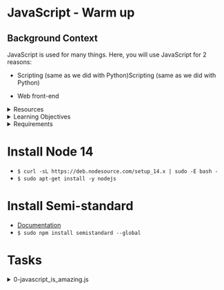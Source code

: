 # JavaScript - Warm up


## Background Context
JavaScript is used for many things. Here, you will use JavaScript for 2 reasons:

- Scripting (same as we did with Python)Scripting (same as we did with Python)

- Web front-end

<details><summary>Resources</summary>
<p> 
- [Writing JavaScript Code](https://developer.mozilla.org/en-US/docs/Learn/Getting_started_with_the_web/JavaScript_basics)
- [Variables](https://developer.mozilla.org/en-US/docs/Learn/JavaScript/First_steps/Variables)
- [Data Types](https://developer.mozilla.org/en-US/docs/Learn/JavaScript/First_steps/Variables)
- [Operators](https://developer.mozilla.org/en-US/docs/Learn/JavaScript/First_steps/Variables)
- [Operator Precedence](https://developer.mozilla.org/en-US/docs/Web/JavaScript/Reference/Operators/Operator_Precedence)
- [Controlling Flow and error handling](https://developer.mozilla.org/en-US/docs/Web/JavaScript/Guide/Control_flow_and_error_handling)
- [Functions](https://developer.mozilla.org/en-US/docs/Learn/JavaScript/Building_blocks/Functions)
- [Objectives and Arrays](https://developer.mozilla.org/en-US/docs/Learn/JavaScript/Objects)
- [Intrinsic Objects](https://developer.mozilla.org/en-US/docs/Learn/JavaScript/Objects)
- [Module Patterns](https://darrenderidder.github.io/talks/ModulePatterns/#/)
- [var, let and constant](https://www.youtube.com/watch?v=sjyJBL5fkp8)
- [JavaScript Tutorial](https://www.youtube.com/watch?v=vZBCTc9zHtI)
- [Modern Js](https://github.com/mbeaudru/modern-js-cheatsheet)
</p>
</details>

<details><summary>Learning Objectives</summary>
<p>
- Why JavaScript programming is amazing
- How to run a JavaScript script
- How to create variables and constants
- What are differences between `var`, `const` and `let`
- What are all the data types available in JavaScript
- How to use the `if`, `if ... else` statements
- How to use comments
- How to affect values to variables
- How to use `while` and `for` loops
- How to use `break` and `continue` statements
- What is a function and how do you use functions
- What does a function that does not use any `return` statement return
- Scope of variables
- What are the arithmetic operators and how to use them
- How to manipulate dictionary
- How to import a file
</p>
</details>

<details><summary>Requirements</summary>
<p>
* Allowed editors: `vi`, `vim`, `emacs`
* All your files will be interpreted on Ubuntu 20.04 LTS using `node` (version 14.x)
* All your files should end with a new line
* The first line of all your files should be exactly `#!/usr/bin/node`
* A `README.md` file, at the root of the folder of the project, is mandatory
* Your code should be `semistandard` compliant (version 16.x.x). [Rules of Standard ](https://alx-intranet.hbtn.io/rltoken/1T1yg1vOAChRN20Yyz8crw) + [semicolons on top](https://alx-intranet.hbtn.io/rltoken/35q5Pc6A6KWPyd3kGeRQFg). Also as reference: [AirBNB style](https://github.com/airbnb/javascript)
* All your files must be executable
* The length of your files will be tested using `wc`
</p>
</details>

# Install Node 14
- `$ curl -sL https://deb.nodesource.com/setup_14.x | sudo -E bash -`
- `$ sudo apt-get install -y nodejs`

# Install Semi-standard
- [Documentation](https://github.com/standard/semistandard)
- `$ sudo npm install semistandard --global`


# Tasks
<details><summary>0-javascript_is_amazing.js</summary>
<p>
Write a script that prints “JavaScript is amazing”:

* You must create a constant variable called  **myVar**  with the value “JavaScript is amazing

* You must use  **console.log(...)**  to print all output

* You are not allowed to use  **var**
</p>
</details>

